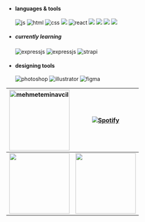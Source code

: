 

<div>
  
- <h4> languages & tools </h4>
  <img src = "https://img.shields.io/badge/JavaScript-323330?style=for-the-badge&logo=javascript&logoColor=F7DF1E" alt = "js" />
  <img src = "https://img.shields.io/badge/HTML5-E34F26?style=for-the-badge&logo=html5&logoColor=white" alt = "html" />
  <img src = "https://img.shields.io/badge/CSS3-1572B6?style=for-the-badge&logo=css3&logoColor=white" alt = "css" />
  <img src="https://img.shields.io/badge/SASS-hotpink.svg?style=for-the-badge&logo=SASS&logoColor=white">  <img src = "https://img.shields.io/badge/react-%2320232a.svg?style=for-the-badge&logo=react&logoColor=%2361DAFB" alt = "react" />
  <img src="https://img.shields.io/badge/MongoDB-%234ea94b.svg?style=for-the-badge&logo=mongodb&logoColor=white"/>
  <img src="https://img.shields.io/badge/mysql-%2300f.svg?style=for-the-badge&logo=mysql&logoColor=white"/>
  <img src="https://img.shields.io/badge/Postman-FF6C37?style=for-the-badge&logo=postman&logoColor=white"/>
  <img src="https://img.shields.io/badge/redux-%23593d88.svg?style=for-the-badge&logo=redux&logoColor=white"/>

 
 - <h5> currently learning </h5>
     <img src = "https://img.shields.io/badge/express.js-%23404d59.svg?style=for-the-badge&logo=express&logoColor=%2361DAFB" alt = "expressjs" />
     <img src = "https://img.shields.io/badge/node.js-6DA55F?style=for-the-badge&logo=node.js&logoColor=white" alt = "expressjs" />
     <img src="https://img.shields.io/badge/strapi-%232E7EEA.svg?style=for-the-badge&logo=strapi&logoColor=white" alt= "strapi">
     
  
  
      
  
- <h4> designing tools </h4>
  <img src = "https://img.shields.io/badge/adobe%20photoshop-%2331A8FF.svg?style=for-the-badge&logo=adobe%20photoshop&logoColor=white" alt = "photoshop" />
  <img src = "https://img.shields.io/badge/adobe%20illustrator-%23FF9A00.svg?style=for-the-badge&logo=adobe%20illustrator&logoColor=white" alt = "illustrator" />
  <img src = "https://img.shields.io/badge/figma-%23F24E1E.svg?style=for-the-badge&logo=figma&logoColor=white" alt = "figma" />
 
 </div>   

         







|  <img align="center" style="height:10rem" src="https://github-readme-stats-mehmeteminavcil.vercel.app/api/top-langs?username=mehmeteminavcil&show_icons=true&locale=en&theme=radical&layout=compact&card_width=421&hide_border=true" alt="mehmeteminavcil" /> | [![Spotify](https://novatorem-k7nt-kfwrk5jki-mehmeteminavcil.vercel.app/api/spotify/?background_color=0D1117&border_color=0D1117)](https://open.spotify.com/user/31rydmr4mzlk7yyvzkxqifjbwdsq) |
|---|---|
|<img align="center" style="height:10rem;" src="https://github-readme-stats-mehmeteminavcil.vercel.app/api?username=mehmeteminavcil&title_color=FE428E&card_width=500px&text_color=fff&show_icons=true&theme=radical&hide_border=true" >| <img align="center" style="height:10rem;" src="https://github-readme-streak-stats.herokuapp.com/?user=mehmeteminavcil&theme=radical&bg_color=00000000&hide_border=true&show_icons=true&card_width=580px" />  |


